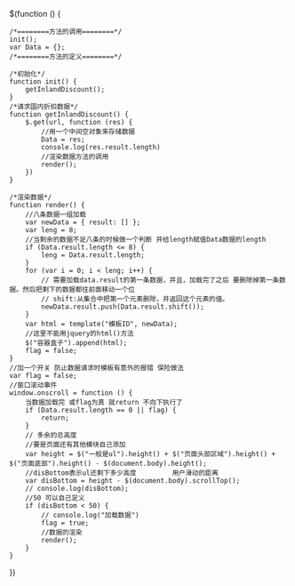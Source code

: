 $(function () {

    /*========方法的调用========*/
    init();
    var Data = {};
    /*========方法的定义========*/

    /*初始化*/
    function init() {
        getInlandDiscount();
    }
    /*请求国内折扣数据*/
    function getInlandDiscount() {
        $.get(url, function (res) {
            //用一个中间空对象来存储数据
            Data = res;
            console.log(res.result.length)
            //渲染数据方法的调用
            render();
        })
    }

    /*渲染数据*/
    function render() {
        //八条数据一组加载
        var newData = { result: [] };
        var leng = 8;
        //当剩余的数据不足八条的时候做一个判断 并给length赋值Data数据的length
        if (Data.result.length <= 8) {
            leng = Data.result.length;
        }
        for (var i = 0; i < leng; i++) {
            // 需要加载data.result的第一条数据，并且，加载完了之后 要删除掉第一条数据。然后把剩下的数据都往前面移动一个位
            // shift:从集合中把第一个元素删除，并返回这个元素的值。
            newData.result.push(Data.result.shift());
        }
        var html = template("模板ID", newData);
        //这里不能用jquery的html()方法 
        $("容器盒子").append(html);
        flag = false;
    }
    //加一个开关 防止数据请求时模板有意外的报错 保险做法
    var flag = false;
    //窗口滚动事件
    window.onscroll = function () {
        当数据加载完 或flag为真 就return 不向下执行了
        if (Data.result.length == 0 || flag) {
            return;
        }
        // 多余的总高度
        //要是页面还有其他模块自己添加
        var height = $("一般是ul").height() + $("页面头部区域").height() + $("页面底部").height() - $(document.body).height();
        //disBottom表示ul还剩下多少高度         用户滑动的距离
        var disBottom = height - $(document.body).scrollTop();
        // console.log(disBottom);
        //50 可以自己定义
        if (disBottom < 50) {
            // console.log("加载数据")
            flag = true;
            //数据的渲染
            render();
        }
    }
})